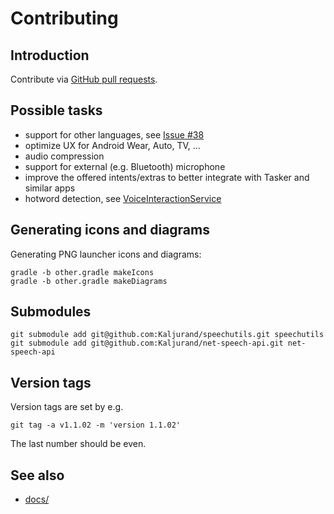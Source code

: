 Contributing
============

Introduction
------------

Contribute via [GitHub pull requests](https://help.github.com/articles/using-pull-requests/).


Possible tasks
--------------

- support for other languages, see [Issue #38](https://github.com/Kaljurand/K6nele/issues/38)
- optimize UX for Android Wear, Auto, TV, ...
- audio compression
- support for external (e.g. Bluetooth) microphone
- improve the offered intents/extras to better integrate with Tasker and similar apps
- hotword detection, see [VoiceInteractionService](https://developer.android.com/reference/android/service/voice/VoiceInteractionService.html)


Generating icons and diagrams
-----------------------------

Generating PNG launcher icons and diagrams:

    gradle -b other.gradle makeIcons
    gradle -b other.gradle makeDiagrams


Submodules
----------

    git submodule add git@github.com:Kaljurand/speechutils.git speechutils
    git submodule add git@github.com:Kaljurand/net-speech-api.git net-speech-api


Version tags
------------

Version tags are set by e.g.

    git tag -a v1.1.02 -m 'version 1.1.02'

The last number should be even.

See also
--------

- [docs/](docs/)
